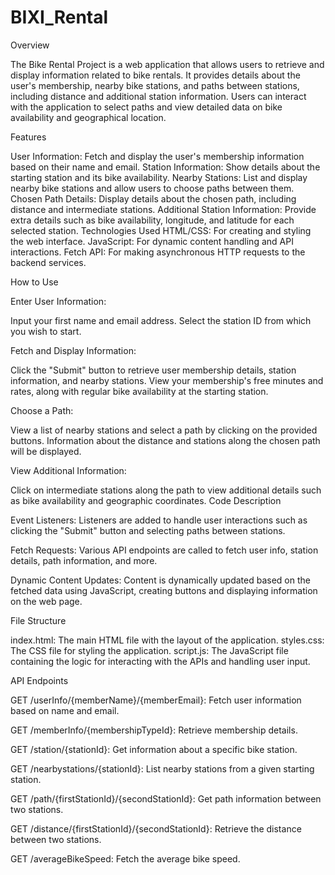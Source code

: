 # BIXI_Rental

Overview

The Bike Rental Project is a web application that allows users to retrieve and display information related to bike rentals. It provides details about the user's membership, nearby bike stations, and paths between stations, including distance and additional station information. Users can interact with the application to select paths and view detailed data on bike availability and geographical location.

Features

User Information: Fetch and display the user's membership information based on their name and email.
Station Information: Show details about the starting station and its bike availability.
Nearby Stations: List and display nearby bike stations and allow users to choose paths between them.
Chosen Path Details: Display details about the chosen path, including distance and intermediate stations.
Additional Station Information: Provide extra details such as bike availability, longitude, and latitude for each selected station.
Technologies Used
HTML/CSS: For creating and styling the web interface.
JavaScript: For dynamic content handling and API interactions.
Fetch API: For making asynchronous HTTP requests to the backend services.

How to Use

Enter User Information:

Input your first name and email address.
Select the station ID from which you wish to start.

Fetch and Display Information:

Click the "Submit" button to retrieve user membership details, station information, and nearby stations.
View your membership's free minutes and rates, along with regular bike availability at the starting station.

Choose a Path:

View a list of nearby stations and select a path by clicking on the provided buttons.
Information about the distance and stations along the chosen path will be displayed.

View Additional Information:

Click on intermediate stations along the path to view additional details such as bike availability and geographic coordinates.
Code Description

Event Listeners: Listeners are added to handle user interactions such as clicking the "Submit" button and selecting paths between stations.

Fetch Requests: Various API endpoints are called to fetch user info, station details, path information, and more.

Dynamic Content Updates: Content is dynamically updated based on the fetched data using JavaScript, creating buttons and displaying information on the web page.

File Structure

index.html: The main HTML file with the layout of the application.
styles.css: The CSS file for styling the application.
script.js: The JavaScript file containing the logic for interacting with the APIs and handling user input.

API Endpoints

GET /userInfo/{memberName}/{memberEmail}: Fetch user information based on name and email.

GET /memberInfo/{membershipTypeId}: Retrieve membership details.

GET /station/{stationId}: Get information about a specific bike station.

GET /nearbystations/{stationId}: List nearby stations from a given starting station.

GET /path/{firstStationId}/{secondStationId}: Get path information between two stations.

GET /distance/{firstStationId}/{secondStationId}: Retrieve the distance between two stations.

GET /averageBikeSpeed: Fetch the average bike speed.
